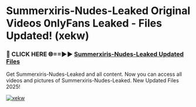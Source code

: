 # Summerxiris-Nudes-Leaked Original Videos 0nlyFans Leaked - Files Updated! (xekw)

<h3>🔴 CLICK HERE 🌐==►► <a href="https://tinyurl.com/52m3yx9h" rel="nofollow">Summerxiris-Nudes-Leaked Updated Files</a></h3>

Get Summerxiris-Nudes-Leaked and all content. Now you can access all videos and pictures of Summerxiris-Nudes-Leaked. New Updated Files 2025!

[![xekw](https://i.imgur.com/TnHtlc8.gif)](https://tinyurl.com/52m3yx9h)
